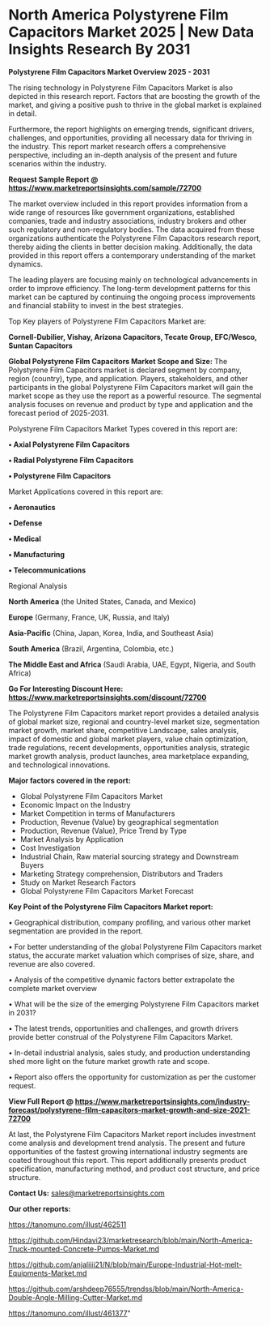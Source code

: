 # North America Polystyrene Film Capacitors Market 2025 | New Data Insights Research By 2031

<Strong> Polystyrene Film Capacitors Market Overview 2025 - 2031</strong>

The rising technology in Polystyrene Film Capacitors Market is also depicted in this research report. Factors that are boosting the growth of the market, and giving a positive push to thrive in the global market is explained in detail.

Furthermore, the report highlights on emerging trends, significant drivers, challenges, and opportunities, providing all necessary data for thriving in the industry. This report market research offers a comprehensive perspective, including an in-depth analysis of the present and future scenarios within the industry.

<strong>Request Sample Report @ <a href=https://www.marketreportsinsights.com/sample/72700>https://www.marketreportsinsights.com/sample/72700</a></strong>

The market overview included in this report provides information from a wide range of resources like government organizations, established companies, trade and industry associations, industry brokers and other such regulatory and non-regulatory bodies. The data acquired from these organizations authenticate the Polystyrene Film Capacitors research report, thereby aiding the clients in better decision making. Additionally, the data provided in this report offers a contemporary understanding of the market dynamics.

The leading players are focusing mainly on technological advancements in order to improve efficiency. The long-term development patterns for this market can be captured by continuing the ongoing process improvements and financial stability to invest in the best strategies.

Top Key players of Polystyrene Film Capacitors Market are:

<strong>Cornell-Dubilier, Vishay, Arizona Capacitors, Tecate Group, EFC/Wesco, Suntan Capacitors</strong>

<strong><b>Global Polystyrene Film Capacitors Market Scope and Size:</b></strong>
The Polystyrene Film Capacitors market is declared segment by company, region (country), type, and application. Players, stakeholders, and other participants in the global Polystyrene Film Capacitors market will gain the market scope as they use the report as a powerful resource. The segmental analysis focuses on revenue and product by type and application and the forecast period of 2025-2031.

Polystyrene Film Capacitors Market Types covered in this report are:

<strong>• Axial Polystyrene Film Capacitors

• Radial Polystyrene Film Capacitors

• Polystyrene Film Capacitors</strong>

Market Applications covered in this report are:

<strong>• Aeronautics

• Defense

• Medical

• Manufacturing

• Telecommunications</strong> 

Regional Analysis

<strong>North America</strong> (the United States, Canada, and Mexico)

<strong>Europe</strong> (Germany, France, UK, Russia, and Italy)

<strong>Asia-Pacific</strong> (China, Japan, Korea, India, and Southeast Asia)

<strong>South America</strong> (Brazil, Argentina, Colombia, etc.)

<strong>The Middle East and Africa</strong> (Saudi Arabia, UAE, Egypt, Nigeria, and South Africa)

<strong>Go For Interesting Discount Here: <a href=https://www.marketreportsinsights.com/discount/72700>https://www.marketreportsinsights.com/discount/72700</a></strong>

The Polystyrene Film Capacitors market report provides a detailed analysis of global market size, regional and country-level market size, segmentation market growth, market share, competitive Landscape, sales analysis, impact of domestic and global market players, value chain optimization, trade regulations, recent developments, opportunities analysis, strategic market growth analysis, product launches, area marketplace expanding, and technological innovations.

<strong><b>Major factors covered in the report:</b></strong>
<ul>
  <li>Global Polystyrene Film Capacitors Market </li>
  <li>Economic Impact on the Industry</li>
  <li>Market Competition in terms of Manufacturers</li>
  <li>Production, Revenue (Value) by geographical segmentation</li>
  <li>Production, Revenue (Value), Price Trend by Type</li>
  <li>Market Analysis by Application</li>
  <li>Cost Investigation</li>
  <li>Industrial Chain, Raw material sourcing strategy and Downstream Buyers</li>
  <li>Marketing Strategy comprehension, Distributors and Traders</li>
  <li>Study on Market Research Factors</li>
  <li>Global Polystyrene Film Capacitors Market Forecast</li>
</ul>

<strong><b>Key Point of the Polystyrene Film Capacitors Market report:</b></strong>

• Geographical distribution, company profiling, and various other market segmentation are provided in the report.

• For better understanding of the global Polystyrene Film Capacitors market status, the accurate market valuation which comprises of size, share, and revenue are also covered.

• Analysis of the competitive dynamic factors better extrapolate the complete market overview

• What will be the size of the emerging Polystyrene Film Capacitors market in 2031?

• The latest trends, opportunities and challenges, and growth drivers provide better construal of the Polystyrene Film Capacitors Market.

• In-detail industrial analysis, sales study, and production understanding shed more light on the future market growth rate and scope.

• Report also offers the opportunity for customization as per the customer request.

<strong><b>View Full Report @ <a href=https://www.marketreportsinsights.com/industry-forecast/polystyrene-film-capacitors-market-growth-and-size-2021-72700>https://www.marketreportsinsights.com/industry-forecast/polystyrene-film-capacitors-market-growth-and-size-2021-72700</a></b></strong>


At last, the Polystyrene Film Capacitors Market report includes investment come analysis and development trend analysis. The present and future opportunities of the fastest growing international industry segments are coated throughout this report. This report additionally presents product specification, manufacturing method, and product cost structure, and price structure.

<strong>Contact Us:</strong>
sales@marketreportsinsights.com

<strong>Our other reports:</strong>

<a href=https://tanomuno.com/illust/462511>https://tanomuno.com/illust/462511</a>

<a href=https://github.com/Hindavi23/marketresearch/blob/main/North-America-Truck-mounted-Concrete-Pumps-Market.md>https://github.com/Hindavi23/marketresearch/blob/main/North-America-Truck-mounted-Concrete-Pumps-Market.md</a>

<a href=https://github.com/anjaliiii21/N/blob/main/Europe-Industrial-Hot-melt-Equipments-Market.md>https://github.com/anjaliiii21/N/blob/main/Europe-Industrial-Hot-melt-Equipments-Market.md</a>

<a href=https://github.com/arshdeep76555/trendss/blob/main/North-America-Double-Angle-Milling-Cutter-Market.md>https://github.com/arshdeep76555/trendss/blob/main/North-America-Double-Angle-Milling-Cutter-Market.md</a>

<a href=https://tanomuno.com/illust/461377>https://tanomuno.com/illust/461377</a>"

